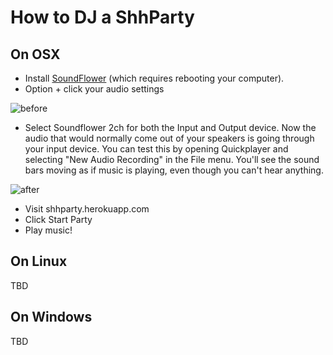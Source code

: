 # How to DJ a ShhParty

## On OSX

 - Install [SoundFlower](https://rogueamoeba.com/freebies/soundflower/) (which requires rebooting your computer).
 - Option + click your audio settings

 ![before](http://cl.natw.me/arR6/d)

 - Select Soundflower 2ch for both the Input and Output device. Now the audio that would normally come out of your speakers is going through your input device. You can test this by opening Quickplayer and selecting "New Audio Recording" in the File menu. You'll see the sound bars moving as if music is playing, even though you can't hear anything.

![after](http://cl.natw.me/aspd/d)

 - Visit shhparty.herokuapp.com
 - Click Start Party
 - Play music!

## On Linux

TBD

## On Windows

TBD
